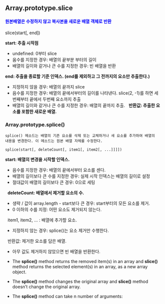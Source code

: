 <h2>Array.prototype.slice </h2>

<h4 style="color:blue;">원본배열은 수정하지 않고 복사본을 새로운 배열 객체로 반환</h4>

slice(start[, end])

__start: 추출 시작점__
- undefined: 0부터 slice
- 움수를 지정한 경우: 배열의 끝부분 부터의 길이
- 배열의 길이와 같거나 큰 수를 지정한 경우: 빈 배열을 반환

__end: 추출을 종료할 기준 인덱스. (end를 제외하고 그 전까지의 요소만 추출한다.)__

- 지정하지 않을 경우: 배열의 끝까지 slice
- 음수를 지정한 경우: 배열의 끝에서부터의 길이를 나타낸다. slice(2, -1)를 하면 세번째부터 끝에서 두번째 요소까지 추출
- 배열의 길이와 같거나 큰 수를 지정한 경우: 배열의 끝까지 추출.
 
__반환값: 추출한 요소를 포함한 새로운 배열.__


<h3>Array.prototype.splice()</h3>

```splice() 메소드는 배열의 기존 요소를 삭제 또는 교체하거나 새 요소를 추가하여 배열의 내용을 변경한다. 이 메소드는 원본 배열 자체를 수정한다.```

```splice(start[, deleteCount[, item1[, item2[, ...]]]])```

__start: 배열의 변경을 시작할 인덱스.__

- 음수를 지정한 경우: 배열의 끝에서부터 요소를 센다.
- 배열의 길이보다 큰 수를 지정한 경우: 실제 시작 인덱스는 배열의 길이로 설정
- 절대값이 배열의 길이보다 큰 경우: 0으로 세팅

 
__deleteCount: 배열에서 제거할 요소의 수.__

- 생략 / 값이 array.length - start보다 큰 경우: start부터의 모든 요소를 제거.
- 0 이하의 수를 지정: 어떤 요소도 제거되지 않는다.

 
item1, item2, ... : 배열에 추가할 요소.

- 지정하지 않는 경우: splice()는 요소 제거만 수행한다.

 
반환값: 제거한 요소를 담은 배열. 

- 아무 값도 제거하지 않았으면 빈 배열을 반환한다.


- The __splice()__ method returns the removed item(s) in an array and __slice()__ method returns the selected element(s) in an array, as a new array object.
- The __splice()__ method changes the original array and __slice()__ method doesn’t change the original array.
- The __splice()__ method can take n number of arguments:
